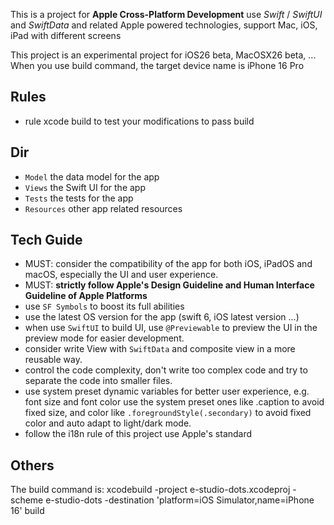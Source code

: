 This is a project for **Apple Cross-Platform Development** use *Swift* / *SwiftUI* and *SwiftData* and related Apple powered technologies, support Mac, iOS, iPad with different screens

This project is an experimental project for iOS26 beta, MacOSX26 beta, ...
When you use build command, the target device name is iPhone 16 Pro

## Rules

* rule xcode build to test your modifications to pass build

## Dir

* `Model` the data model for the app
* `Views` the Swift UI for the app
* `Tests` the tests for the app
* `Resources` other app related resources

## Tech Guide

* MUST: consider the compatibility of the app for both iOS, iPadOS and macOS, especially the UI and user experience.
* MUST: **strictly follow Apple's Design Guideline and Human Interface Guideline of Apple Platforms**
* use `SF Symbols` to boost its full abilities
* use the latest OS version for the app (swift 6, iOS latest version ...)
* when use `SwiftUI` to build UI, use `@Previewable` to preview the UI in the preview mode for easier development.
* consider write View with `SwiftData` and composite view in a more reusable way.
* control the code complexity, don't write too complex code and try to separate the code into smaller files.
* use system preset dynamic variables for better user experience, e.g. font size and font color use the system preset ones like .caption to avoid fixed size, and color like `.foregroundStyle(.secondary)` to avoid fixed color and auto adapt to light/dark mode.
* follow the i18n rule of this project use Apple's standard 

## Others

The build command is:
xcodebuild -project e-studio-dots.xcodeproj -scheme e-studio-dots -destination 'platform=iOS Simulator,name=iPhone 16' build
